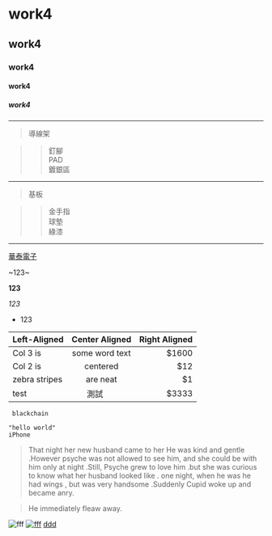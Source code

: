 
# work4
## work4
### work4
#### work4
##### work4

---
>導線架

>>釘腳\
>>PAD\
>>鍍銀區

---
>基板

>>金手指\
>>球墊\
>>綠漆

***
[華泰電子](http://www.ose.com.tw/zht)

~123~

**123**

*123*

* 123

 | Left-Aligned | Center Aligned | Right Aligned |
 | :----------- |:--------------:| -----:|
 | Col 3 is     | some word text | $1600 |
 | Col 2 is     | centered | $12 |
 | zebra stripes | are neat | $1 | 
 | test | 測試        |  $3333 |
 
 ` 
 blackchain
 `
  
 ```
 "hello world"
 iPhone
 ``` 
 
 >That night her new husband came to her He was kind and gentle .However psyche 
 >was not allowed to see him, and she could be with him only at night .Still, Psyche grew
 >to love him .but 
 >she was curious to know what her husband looked like . one night, when he was he 
 >had wings , but was very handsome .Suddenly Cupid woke up and became anry. 
 
 >He immediately fleaw away. 
 
 ![fff](https://img.youtube.com/vi/StTqXEQ2l-Y/0.jpg)
 [ ![fff](https://img.youtube.com/vi/StTqXEQ2l-Y/0.jpg)](https://www.youtube.com/watch?v=StTqXEQ2l-Y "Everything Is AWESOME")
 [ddd](https://www.youtube.com/watch?v=StTqXEQ2l-Y "Everything Is AWESOME")


